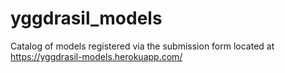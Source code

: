 # yggdrasil_models
Catalog of models registered via the submission form located at https://yggdrasil-models.herokuapp.com/
